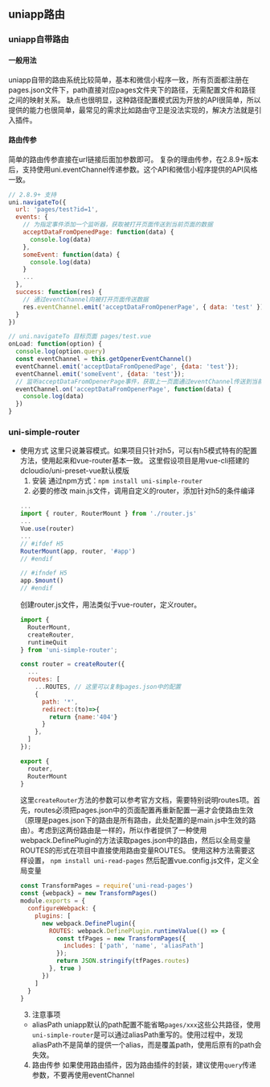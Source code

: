 ## uniapp路由

### uniapp自带路由
#### 一般用法
uniapp自带的路由系统比较简单，基本和微信小程序一致，所有页面都注册在pages.json文件下，path直接对应pages文件夹下的路径，无需配置文件和路径之间的映射关系。
缺点也很明显，这种路径配置模式因为开放的API很简单，所以提供的能力也很简单，最常见的需求比如路由守卫是没法实现的，解决方法就是引入插件。
#### 路由传参
简单的路由传参直接在url链接后面加参数即可。
复杂的理由传参，在2.8.9+版本后，支持使用uni.eventChannel传递参数。这个API和微信小程序提供的API风格一致。
```js
// 2.8.9+ 支持
uni.navigateTo({
  url: 'pages/test?id=1',
  events: {
    // 为指定事件添加一个监听器，获取被打开页面传送到当前页面的数据
    acceptDataFromOpenedPage: function(data) {
      console.log(data)
    },
    someEvent: function(data) {
      console.log(data)
    }
    ...
  },
  success: function(res) {
    // 通过eventChannel向被打开页面传送数据
    res.eventChannel.emit('acceptDataFromOpenerPage', { data: 'test' })
  }
})

// uni.navigateTo 目标页面 pages/test.vue
onLoad: function(option) {
  console.log(option.query)
  const eventChannel = this.getOpenerEventChannel()
  eventChannel.emit('acceptDataFromOpenedPage', {data: 'test'});
  eventChannel.emit('someEvent', {data: 'test'});
  // 监听acceptDataFromOpenerPage事件，获取上一页面通过eventChannel传送到当前页面的数据
  eventChannel.on('acceptDataFromOpenerPage', function(data) {
    console.log(data)
  })
}
```


### uni-simple-router
- 使用方式
  这里只说兼容模式。如果项目只针对h5，可以有h5模式特有的配置方法，使用起来和vue-router基本一致。
  这里假设项目是用vue-cli搭建的dcloudio/uni-preset-vue默认模版
  1. 安装
    通过npm方式：`npm install uni-simple-router`
  2. 必要的修改
    main.js文件，调用自定义的router，添加针对h5的条件编译
    ```js 
    ...
    import { router, RouterMount } from './router.js'
    ...
    Vue.use(router)
    ...
    // #ifdef H5
    RouterMount(app, router, '#app')
    // #endif

    // #ifndef H5
    app.$mount()
    // #endif
    ```
    创建router.js文件，用法类似于vue-router，定义router。
    ```js
    import {
      RouterMount,
      createRouter,
      runtimeQuit
    } from 'uni-simple-router';

    const router = createRouter({
      ...
      routes: [
        ...ROUTES, // 这里可以复制pages.json中的配置
        {
          path: '*',
          redirect:(to)=>{
            return {name:'404'}
          }
        },
      ]
    });

    export {
      router,
      RouterMount
    }
    ```
    这里`createRouter`方法的参数可以参考官方文档，需要特别说明routes项。首先，routes必须把pages.json中的页面配置再重新配置一遍才会使路由生效（原理是pages.json下的路由是所有路由，此处配置的是main.js中生效的路由）。考虑到这两份路由是一样的，所以作者提供了一种使用webpack.DefinePlugin的方法读取pages.json中的路由，然后以全局变量ROUTES的形式在项目中直接使用路由变量ROUTES。
    使用这种方法需要这样设置，
    `npm install uni-read-pages`
    然后配置vue.config.js文件，定义全局变量
    ```js
    const TransformPages = require('uni-read-pages')
    const {webpack} = new TransformPages()
    module.exports = {
      configureWebpack: {
        plugins: [
          new webpack.DefinePlugin({
            ROUTES: webpack.DefinePlugin.runtimeValue(() => {
              const tfPages = new TransformPages({
                includes: ['path', 'name', 'aliasPath']
              });
              return JSON.stringify(tfPages.routes)
            }, true )
          })
        ]
      }
    }
    ```
  3. 注意事项
    - aliasPath
    uniapp默认的path配置不能省略`pages/xxx`这些公共路径，使用`uni-simple-router`是可以通过aliasPath重写的。使用过程中，发现aliasPath不是简单的提供一个alias，而是覆盖path，使用后原有的path会失效。
  4. 路由传参
     如果使用路由插件，因为路由插件的封装，建议使用`query`传递参数，不要再使用eventChannel
     